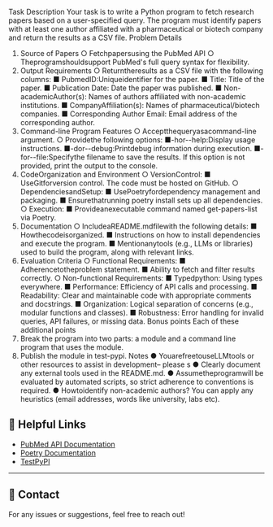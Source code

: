 Task Description
 Your task is to write a Python program to fetch research papers based on a user-specified query. The
 program must identify papers with at least one author affiliated with a pharmaceutical or biotech
 company and return the results as a CSV file.
 Problem Details
 1. Source of Papers
 ○ Fetchpapersusing the PubMed API
 ○ Theprogramshouldsupport PubMed's full query syntax for flexibility.
 2. Output Requirements
 ○ Returntheresults as a CSV file with the following columns:
 ■ PubmedID:Uniqueidentifier for the paper.
 ■ Title: Title of the paper.
 ■ Publication Date: Date the paper was published.
 ■ Non-academicAuthor(s): Names of authors affiliated with non-academic
 institutions.
 ■ CompanyAffiliation(s): Names of pharmaceutical/biotech companies.
 ■ Corresponding Author Email: Email address of the corresponding author.
 3. Command-line Program Features
 ○ Acceptthequeryasacommand-line argument.
 ○ Providethe following options:
 ■-hor--help:Display usage instructions.
 ■-dor--debug:Printdebug information during execution.
 ■-for--file:Specifythe filename to save the results. If this option is not
 provided, print the output to the console.
 4. CodeOrganization and Environment
 ○ VersionControl:
 ■ UseGitforversion control. The code must be hosted on GitHub.
 ○ DependenciesandSetup:
 ■ UsePoetryfordependency management and packaging.
 ■ Ensurethatrunning poetry install sets up all dependencies.
 ○ Execution:
 ■ Provideanexecutable command named get-papers-list via Poetry.
 5. Documentation
 ○ IncludeaREADME.mdfilewith the following details:
 ■ Howthecodeisorganized.
■ Instructions on how to install dependencies and execute the program.
 ■ Mentionanytools (e.g., LLMs or libraries) used to build the program, along with
 relevant links.
 6. Evaluation Criteria
 ○ Functional Requirements:
 ■ Adherencetotheproblem statement.
 ■ Ability to fetch and filter results correctly.
 ○ Non-functional Requirements:
 ■ Typedpython: Using types everywhere.
 ■ Performance: Efficiency of API calls and processing.
 ■ Readability: Clear and maintainable code with appropriate comments and
 docstrings.
 ■ Organization: Logical separation of concerns (e.g., modular functions and
 classes).
 ■ Robustness: Error handling for invalid queries, API failures, or missing data.
 Bonus points
 Each of these additional points
 1. Break the program into two parts: a module and a command line program that uses the module.
 2. Publish the module in test-pypi.
 Notes
 ● YouarefreetouseLLMtools or other resources to assist in development– please s
 ● Clearly document any external tools used in the README.md.
 ● Assumetheprogramwill be evaluated by automated scripts, so strict adherence to conventions
 is required.
 ● Howtoidentify non-academic authors? You can apply any heuristics (email addresses, words like
 university, labs etc).

## 📌 Helpful Links
- [PubMed API Documentation](https://www.ncbi.nlm.nih.gov/books/NBK25499/)
- [Poetry Documentation](https://python-poetry.org/docs/)
- [TestPyPI](https://test.pypi.org/)

---

## 📢 Contact
For any issues or suggestions, feel free to reach out!

